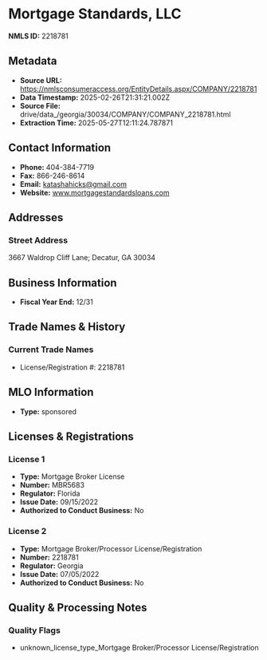 # Mortgage Standards, LLC

**NMLS ID:** 2218781

## Metadata
- **Source URL:** https://nmlsconsumeraccess.org/EntityDetails.aspx/COMPANY/2218781
- **Data Timestamp:** 2025-02-26T21:31:21.002Z
- **Source File:** drive/data_/georgia/30034/COMPANY/COMPANY_2218781.html
- **Extraction Time:** 2025-05-27T12:11:24.787871

## Contact Information
- **Phone:** 404-384-7719
- **Fax:** 866-246-8614
- **Email:** katashahicks@gmail.com
- **Website:** www.mortgagestandardsloans.com

## Addresses
### Street Address
3667 Waldrop Cliff Lane; Decatur, GA 30034

## Business Information
- **Fiscal Year End:** 12/31

## Trade Names & History
### Current Trade Names
- License/Registration #: 2218781

## MLO Information
- **Type:** sponsored

## Licenses & Registrations

### License 1
- **Type:** Mortgage Broker License
- **Number:** MBR5683
- **Regulator:** Florida
- **Issue Date:** 09/15/2022
- **Authorized to Conduct Business:** No

### License 2
- **Type:** Mortgage Broker/Processor License/Registration
- **Number:** 2218781
- **Regulator:** Georgia
- **Issue Date:** 07/05/2022
- **Authorized to Conduct Business:** No

## Quality & Processing Notes
### Quality Flags
- unknown_license_type_Mortgage Broker/Processor License/Registration
